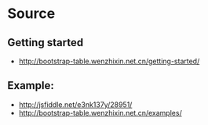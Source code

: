 # Source
## Getting started
- http://bootstrap-table.wenzhixin.net.cn/getting-started/


## Example:
- http://jsfiddle.net/e3nk137y/28951/
- http://bootstrap-table.wenzhixin.net.cn/examples/
